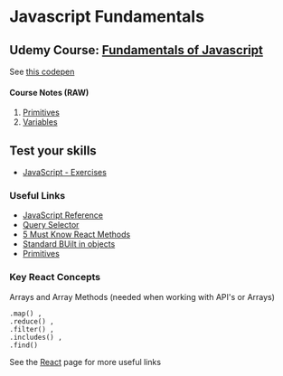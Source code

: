 # Javascript Fundamentals

## Udemy Course: [Fundamentals of Javascript](https://www.udemy.com/course/web-development-a-practical-html-css-and-js-beginner-course/learn/lecture/16454994#overview) 

See [this codepen](https://codepen.io/jacquesramphal/pen/jOVXKXe)

#### Course Notes (RAW)
1. [Primitives](primitives.md)
2. [Variables](variables.md)

## Test your skills

- [JavaScript - Exercises](https://www.w3schools.com/js/default.asp)

### Useful Links

- [JavaScript Reference](https://www.w3schools.com/jsref/)
- [Query Selector](https://www.w3schools.com/jsref/met_element_queryselector.asp)
- [5 Must Know React Methods](https://raymondosy.medium.com/5-must-know-array-methods-in-react-da531a02b0ef)
- [Standard BUilt in objects](https://developer.mozilla.org/en-US/docs/Web/JavaScript/Reference/Global_Objects)
- [Primitives](https://developer.mozilla.org/en-US/docs/Glossary/Primitive#primitive_wrapper_objects_in_javascript)

### Key React Concepts
Arrays and Array Methods (needed when working with API's or Arrays)

```
.map() , 
.reduce() , 
.filter() , 
.includes() , 
.find()
```

See the [React](react.md) page for more useful links

